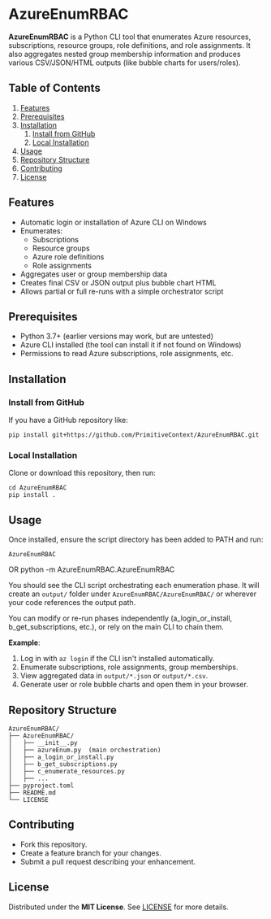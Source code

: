 # AzureEnumRBAC

**AzureEnumRBAC** is a Python CLI tool that enumerates Azure resources,
subscriptions, resource groups, role definitions, and role assignments.
It also aggregates nested group membership information and produces
various CSV/JSON/HTML outputs (like bubble charts for users/roles).

## Table of Contents

1. [Features](#features)
2. [Prerequisites](#prerequisites)
3. [Installation](#installation)
   1. [Install from GitHub](#install-from-github)
   2. [Local Installation](#local-installation)
4. [Usage](#usage)
5. [Repository Structure](#repository-structure)
6. [Contributing](#contributing)
7. [License](#license)

## Features

- Automatic login or installation of Azure CLI on Windows
- Enumerates:
  - Subscriptions
  - Resource groups
  - Azure role definitions
  - Role assignments
- Aggregates user or group membership data
- Creates final CSV or JSON output plus bubble chart HTML
- Allows partial or full re-runs with a simple orchestrator script

## Prerequisites

- Python 3.7+ (earlier versions may work, but are untested)
- Azure CLI installed (the tool can install it if not found on Windows)
- Permissions to read Azure subscriptions, role assignments, etc.

## Installation

### Install from GitHub

If you have a GitHub repository like:

    pip install git+https://github.com/PrimitiveContext/AzureEnumRBAC.git

### Local Installation

Clone or download this repository, then run:

    cd AzureEnumRBAC
    pip install .

## Usage

Once installed, ensure the script directory has been added to PATH and run:

    AzureEnumRBAC
OR
    python -m AzureEnumRBAC.AzureEnumRBAC

You should see the CLI script orchestrating each enumeration phase.
It will create an `output/` folder under `AzureEnumRBAC/AzureEnumRBAC/`
or wherever your code references the output path.

You can modify or re-run phases independently (a_login_or_install, b_get_subscriptions,
etc.), or rely on the main CLI to chain them.

**Example**:

1. Log in with `az login` if the CLI isn't installed automatically.
2. Enumerate subscriptions, role assignments, group memberships.
3. View aggregated data in `output/*.json` or `output/*.csv`.
4. Generate user or role bubble charts and open them in your browser.

## Repository Structure

    AzureEnumRBAC/
    ├── AzureEnumRBAC/
    │   ├── __init__.py
    │   ├── azureEnum.py  (main orchestration)
    │   ├── a_login_or_install.py
    │   ├── b_get_subscriptions.py
    │   ├── c_enumerate_resources.py
    │   ├── ...
    ├── pyproject.toml
    ├── README.md
    └── LICENSE

## Contributing

- Fork this repository.
- Create a feature branch for your changes.
- Submit a pull request describing your enhancement.

## License

Distributed under the **MIT License**. See [LICENSE](LICENSE) for more details.
